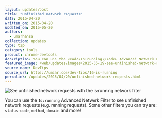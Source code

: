 ```yaml
---
layout: updates/post
title: "Unfinished network requests"
date: 2015-04-20
written_on: 2015-04-20
updated_on: 2015-05-20
authors:
  - umarhansa
collection: updates
type: tip
category: tools
product: chrome-devtools
description: You can use the <code>Is:running</code> Advanced Network Filter to see unfinished network requests (e.g. running requests).
featured_image: /web/updates/images/2015-05-19-see-unfinished-network-requests-with-the-is-running-network-filter/is-running.gif
source_name: DevTips
source_url: https://umaar.com/dev-tips/16-is-running
permalink: /updates/2015/04/20/unfinished-network-requests.html
---
```

<img src="/web/updates/images/2015-05-19-see-unfinished-network-requests-with-the-is-running-network-filter/is-running.gif" alt="See unfinished network requests with the is:running network filter">

You can use the <code>Is:running</code> Advanced Network Filter to see unfinished network requests (e.g. running requests). Some other filters you can try are: <code>status-code</code>, <code>method</code>, <code>domain</code> and more!
